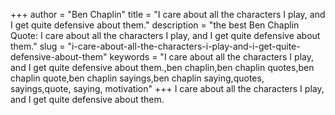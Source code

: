 +++
author = "Ben Chaplin"
title = "I care about all the characters I play, and I get quite defensive about them."
description = "the best Ben Chaplin Quote: I care about all the characters I play, and I get quite defensive about them."
slug = "i-care-about-all-the-characters-i-play-and-i-get-quite-defensive-about-them"
keywords = "I care about all the characters I play, and I get quite defensive about them.,ben chaplin,ben chaplin quotes,ben chaplin quote,ben chaplin sayings,ben chaplin saying,quotes, sayings,quote, saying, motivation"
+++
I care about all the characters I play, and I get quite defensive about them.
